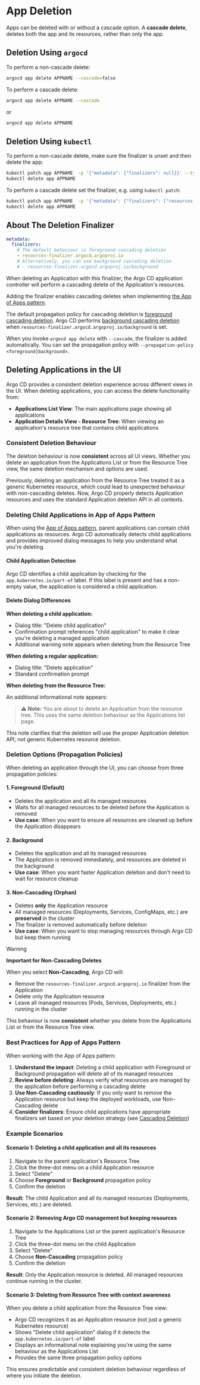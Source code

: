 # App Deletion

Apps can be deleted with or without a cascade option. A **cascade delete**, deletes both the app and its resources, rather than only the app.

## Deletion Using `argocd`

To perform a non-cascade delete:

```bash
argocd app delete APPNAME --cascade=false
```

To perform a cascade delete:

```bash
argocd app delete APPNAME --cascade
```

or

```bash
argocd app delete APPNAME
```

## Deletion Using `kubectl`

To perform a non-cascade delete, make sure the finalizer is unset and then delete the app:

```bash
kubectl patch app APPNAME  -p '{"metadata": {"finalizers": null}}' --type merge
kubectl delete app APPNAME
```

To perform a cascade delete set the finalizer, e.g. using `kubectl patch`:

```bash
kubectl patch app APPNAME  -p '{"metadata": {"finalizers": ["resources-finalizer.argocd.argoproj.io"]}}' --type merge
kubectl delete app APPNAME
```

## About The Deletion Finalizer

```yaml
metadata:
  finalizers:
    # The default behaviour is foreground cascading deletion
    - resources-finalizer.argocd.argoproj.io
    # Alternatively, you can use background cascading deletion
    # - resources-finalizer.argocd.argoproj.io/background
```

When deleting an Application with this finalizer, the Argo CD application controller will perform a cascading delete of the Application's resources.

Adding the finalizer enables cascading deletes when implementing [the App of Apps pattern](../operator-manual/cluster-bootstrapping.md#cascading-deletion).

The default propagation policy for cascading deletion is [foreground cascading deletion](https://kubernetes.io/docs/concepts/architecture/garbage-collection/#foreground-deletion).
Argo CD performs [background cascading deletion](https://kubernetes.io/docs/concepts/architecture/garbage-collection/#background-deletion) when `resources-finalizer.argocd.argoproj.io/background` is set.

When you invoke `argocd app delete` with `--cascade`, the finalizer is added automatically.
You can set the propagation policy with `--propagation-policy <foreground|background>`.

## Deleting Applications in the UI

Argo CD provides a consistent deletion experience across different views in the UI. When deleting applications, you can access the delete functionality from:

- **Applications List View**: The main applications page showing all applications
- **Application Details View - Resource Tree**: When viewing an application's resource tree that contains child applications

### Consistent Deletion Behaviour

The deletion behaviour is now **consistent** across all UI views. Whether you delete an application from the Applications List or from the Resource Tree view, the same deletion mechanism and options are used.

Previously, deleting an application from the Resource Tree treated it as a generic Kubernetes resource, which could lead to unexpected behaviour with non-cascading deletes. Now, Argo CD properly detects Application resources and uses the standard Application deletion API in all contexts.

### Deleting Child Applications in App of Apps Pattern

When using the [App of Apps pattern](../operator-manual/cluster-bootstrapping.md), parent applications can contain child applications as resources. Argo CD automatically detects child applications and provides improved dialog messages to help you understand what you're deleting.

#### Child Application Detection

Argo CD identifies a child application by checking for the `app.kubernetes.io/part-of` label. If this label is present and has a non-empty value, the application is considered a child application.

#### Delete Dialog Differences

**When deleting a child application:**

- Dialog title: "Delete child application"
- Confirmation prompt references "child application" to make it clear you're deleting a managed application
- Additional warning note appears when deleting from the Resource Tree

**When deleting a regular application:**

- Dialog title: "Delete application"
- Standard confirmation prompt

**When deleting from the Resource Tree:**

An additional informational note appears:

> ⚠️ **Note:** You are about to delete an Application from the resource tree. This uses the same deletion behaviour as the Applications list page.

This note clarifies that the deletion will use the proper Application deletion API, not generic Kubernetes resource deletion.

### Deletion Options (Propagation Policies)

When deleting an application through the UI, you can choose from three propagation policies:

#### 1. Foreground (Default)

- Deletes the application and all its managed resources
- Waits for all managed resources to be deleted before the Application is removed
- **Use case**: When you want to ensure all resources are cleaned up before the Application disappears

#### 2. Background

- Deletes the application and all its managed resources
- The Application is removed immediately, and resources are deleted in the background
- **Use case**: When you want faster Application deletion and don't need to wait for resource cleanup

#### 3. Non-Cascading (Orphan)

- Deletes **only** the Application resource
- All managed resources (Deployments, Services, ConfigMaps, etc.) are **preserved** in the cluster
- The finalizer is removed automatically before deletion
- **Use case**: When you want to stop managing resources through Argo CD but keep them running

> [!WARNING]
> **Important for Non-Cascading Deletes**
>
> When you select **Non-Cascading**, Argo CD will:
> - Remove the `resources-finalizer.argocd.argoproj.io` finalizer from the Application
> - Delete only the Application resource
> - Leave all managed resources (Pods, Services, Deployments, etc.) running in the cluster
>
> This behaviour is now **consistent** whether you delete from the Applications List or from the Resource Tree view.

### Best Practices for App of Apps Pattern

When working with the App of Apps pattern:

1. **Understand the impact**: Deleting a child application with Foreground or Background propagation will delete all of its managed resources
2. **Review before deleting**: Always verify what resources are managed by the application before performing a cascading delete
3. **Use Non-Cascading cautiously**: If you only want to remove the Application resource but keep the deployed workloads, use Non-Cascading delete
4. **Consider finalizers**: Ensure child applications have appropriate finalizers set based on your deletion strategy (see [Cascading Deletion](../operator-manual/cluster-bootstrapping.md#cascading-deletion))

### Example Scenarios

#### Scenario 1: Deleting a child application and all its resources

1. Navigate to the parent application's Resource Tree
2. Click the three-dot menu on a child Application resource
3. Select "Delete"
4. Choose **Foreground** or **Background** propagation policy
5. Confirm the deletion

**Result**: The child Application and all its managed resources (Deployments, Services, etc.) are deleted.

#### Scenario 2: Removing Argo CD management but keeping resources

1. Navigate to the Applications List or the parent application's Resource Tree
2. Click the three-dot menu on the child Application
3. Select "Delete"
4. Choose **Non-Cascading** propagation policy
5. Confirm the deletion

**Result**: Only the Application resource is deleted. All managed resources continue running in the cluster.

#### Scenario 3: Deleting from Resource Tree with context awareness

When you delete a child application from the Resource Tree view:

- Argo CD recognizes it as an Application resource (not just a generic Kubernetes resource)
- Shows "Delete child application" dialog if it detects the `app.kubernetes.io/part-of` label
- Displays an informational note explaining you're using the same behaviour as the Applications List
- Provides the same three propagation policy options

This ensures predictable and consistent deletion behaviour regardless of where you initiate the deletion.
